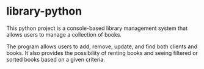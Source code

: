 # library-python

This python project is a console-based library management system that allows users to manage a collection of books. 

The program allows users to add, remove, update, and find both clients and books. It also provides the possibility of renting books and seeing filtered or sorted books based on a given criteria.
